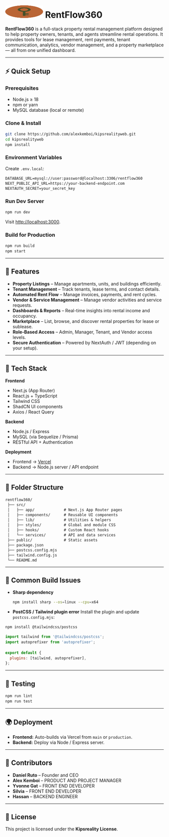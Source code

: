 ﻿
# <img src="/public/favicon.ico" alt="RentFlow360 Logo" width="120" height="40"> RentFlow360

**RentFlow360** is a full-stack property rental management platform designed to help property owners, tenants, and agents streamline rental operations. It provides tools for lease management, rent payments, tenant communication, analytics, vendor management, and a property marketplace — all from one unified dashboard.

---

## ⚡ Quick Setup

### Prerequisites

* Node.js ≥ 18
* npm or yarn
* MySQL database (local or remote)

### Clone & Install

```bash
git clone https://github.com/alexkemboi/kipsrealityweb.git
cd kipsrealityweb
npm install
```

### Environment Variables

Create `.env.local`:

```env
DATABASE_URL=mysql://user:password@localhost:3306/rentflow360
NEXT_PUBLIC_API_URL=https://your-backend-endpoint.com
NEXTAUTH_SECRET=your_secret_key
```

### Run Dev Server

```bash
npm run dev
```

Visit [http://localhost:3000](http://localhost:3000).

### Build for Production

```bash
npm run build
npm start
```

---

## 🚀 Features

* **Property Listings** – Manage apartments, units, and buildings efficiently.
* **Tenant Management** – Track tenants, lease terms, and contact details.
* **Automated Rent Flow** – Manage invoices, payments, and rent cycles.
* **Vendor & Service Management** – Manage vendor activities and service requests.
* **Dashboards & Reports** – Real-time insights into rental income and occupancy.
* **Marketplace** – List, browse, and discover rental properties for lease or sublease.
* **Role-Based Access** – Admin, Manager, Tenant, and Vendor access levels.
* **Secure Authentication** – Powered by NextAuth / JWT (depending on your setup).

---

## 🧱 Tech Stack

**Frontend**

* Next.js (App Router)
* React.js + TypeScript
* Tailwind CSS
* ShadCN UI components
* Axios / React Query

**Backend**

* Node.js / Express
* MySQL (via Sequelize / Prisma)
* RESTful API + Authentication

**Deployment**

* Frontend → [Vercel](https://vercel.com/)
* Backend → Node.js server / API endpoint

---

## 🧩 Folder Structure

```
rentflow360/
 ├── src/
 │   ├── app/             # Next.js App Router pages
 │   ├── components/      # Reusable UI components
 │   ├── lib/             # Utilities & helpers
 │   ├── styles/          # Global and module CSS
 │   ├── hooks/           # Custom React hooks
 │   └── services/        # API and data services
 ├── public/              # Static assets
 ├── package.json
 ├── postcss.config.mjs
 ├── tailwind.config.js
 └── README.md
```

---

## 🧠 Common Build Issues

* **Sharp dependency**

  ```bash
  npm install sharp --os=linux --cpu=x64
  ```

* **PostCSS / Tailwind plugin error**
  Install the plugin and update `postcss.config.mjs`:

```bash
npm install @tailwindcss/postcss
```

```js
import tailwind from '@tailwindcss/postcss';
import autoprefixer from 'autoprefixer';

export default {
  plugins: [tailwind, autoprefixer],
};
```

---

## 🧪 Testing

```bash
npm run lint
npm run test
```

---

## 🌍 Deployment

* **Frontend:** Auto-builds via Vercel from `main` or `production`.
* **Backend:** Deploy via Node / Express server.

---

## 👥 Contributors
* **Daniel Ruto** – Founder and CEO
* **Alex Kemboi** – PRODUCT AND PROJECT MANAGER
* **Yvonne Gat** – FRONT END DEVELOPER
* **Silvia** – FRONT END DEVELOPER
* **Hassan** – BACKEND ENGINEER

---

## 📜 License

This project is licensed under the **Kipsreality License**.


